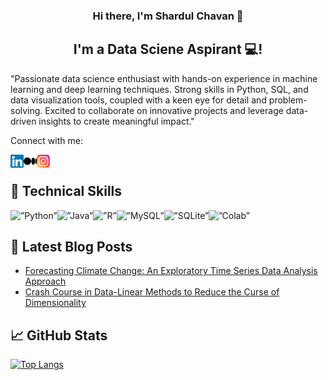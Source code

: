

<h3 align="center">
Hi there, I'm Shardul Chavan 👋
</h3>

<h2 align="center">
I'm a Data Sciene Aspirant 💻!
</h2> 


"Passionate data science enthusiast with hands-on experience in machine learning and deep learning techniques. Strong skills in Python, SQL, and data visualization tools, coupled with a keen eye for detail and problem-solving. Excited to collaborate on innovative projects and leverage data-driven insights to create meaningful impact."


Connect with me:

<a href="https://www.linkedin.com/in/shardulchavan36/"><img align="left" src="https://raw.githubusercontent.com/shardulchavan/shardulchavan/main/Images/linkedin.svg" alt="icon | LinkedIn" width="21px"/></a>

<a href="https://medium.com/@chavan.shardul360"><img align="left" src="https://raw.githubusercontent.com/shardulchavan/shardulchavan/main/Images/medium-icon-svgrepo-com.svg" alt="icon | Medium" width="21px"/></a>

<a href="https://instagram.com/chavan.shardul?igshid=YmMyMTA2M2Y="><img align="left" src="https://raw.githubusercontent.com/shardulchavan/shardulchavan/main/Images/instagram.svg" alt="icon | Instagram" width="21px"/></a>
</br>
 
## 💼 Technical Skills
 

<img alt=”Python” src="https://img.shields.io/badge/Python-3776AB?style=for-the-badge&logo=python&logoColor=white"/><img alt=”Java” src="https://img.shields.io/badge/Java-ED8B00?style=for-the-badge&logo=openjdk&logoColor=white"/><img alt=”R” src="https://img.shields.io/badge/R-276DC3?style=for-the-badge&logo=r&logoColor=white"/><img alt=”MySQL” src="https://img.shields.io/badge/MySQL-00000F?style=for-the-badge&logo=mysql&logoColor=white"/><img alt=”SQLite” src="https://img.shields.io/badge/SQLite-07405E?style=for-the-badge&logo=sqlite&logoColor=white"/><img alt=”Colab” src="https://img.shields.io/badge/Colab-F9AB00?style=for-the-badge&logo=googlecolab&color=525252"/>

## 📝 Latest Blog Posts

- [Forecasting Climate Change: An Exploratory Time Series Data Analysis Approach](https://medium.com/@chavan.shardul360/forecasting-climate-change-an-exploratory-time-series-data-analysis-approach-32ccc6ab7421)
- [Crash Course in Data-Linear Methods to Reduce the Curse of Dimensionality](https://medium.com/aiskunks/linear-methods-to-reduce-the-curse-of-dimensionality-data-preprocessing-327ee544d6c4)

## 📈 GitHub Stats 
[![Top Langs](https://github-readme-stats.vercel.app/api/top-langs/?username=shardulchavan&hide_progress=true)](https://github.com/shardulchavan/github-readme-stats)




<!--
**shardulchavan/shardulchavan** is a ✨ _special_ ✨ repository because its `README.md` (this file) appears on your GitHub profile.

Here are some ideas to get you started:

- 🔭 I’m currently working on ...
- 🌱 I’m currently learning ...
- 👯 I’m looking to collaborate on ...
- 🤔 I’m looking for help with ...
- 💬 Ask me about ...
- 📫 How to reach me: ...
- 😄 Pronouns: ...
- ⚡ Fun fact: ...
-->
